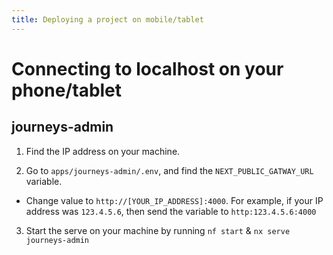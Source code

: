 ```yaml
---
title: Deploying a project on mobile/tablet
---
```


# Connecting to localhost on your phone/tablet

## journeys-admin

1. Find the IP address on your machine.

2. Go to `apps/journeys-admin/.env`, and find the `NEXT_PUBLIC_GATWAY_URL` variable.

- Change value to `http://[YOUR_IP_ADDRESS]:4000`. For example, if your IP address was `123.4.5.6`, then send the variable to `http:123.4.5.6:4000`

3. Start the serve on your machine by running `nf start` & `nx serve journeys-admin`
